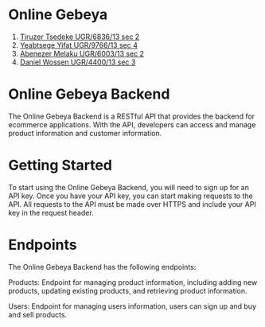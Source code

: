 # Online Gebeya

1. [Tiruzer Tsedeke UGR/6836/13 sec 2](https://github.com/Tura-lab/) 
2. [Yeabtsege Yifat UGR/9766/13 sec 4](https://github.com/yeabtsega07/)
3. [Abenezer Melaku UGR/6003/13 sec 2](https://github.com/abenezer444/)
4. [Daniel Wossen UGR/4400/13 sec 3](https://github.com/daniel-w1/)


# Online Gebeya Backend
The Online Gebeya Backend is a RESTful API that provides the backend for ecommerce applications. With the API, developers can access and manage product information and customer information.

# Getting Started
To start using the Online Gebeya Backend, you will need to sign up for an API key. Once you have your API key, you can start making requests to the API. All requests to the API must be made over HTTPS and include your API key in the request header.

# Endpoints
The Online Gebeya Backend has the following endpoints:

Products: Endpoint for managing product information, including adding new products, updating existing products, and retrieving product information.

Users: Endpoint for managing users information, users can sign up and buy and sell products. 
